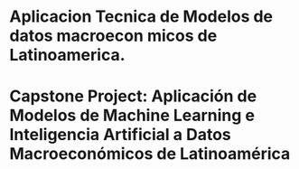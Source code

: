# Aplicacion Tecnica de Modelos de datos macroecon micos de Latinoamerica.

# Capstone Project: Aplicación de Modelos de Machine Learning e Inteligencia Artificial a Datos Macroeconómicos de Latinoamérica

